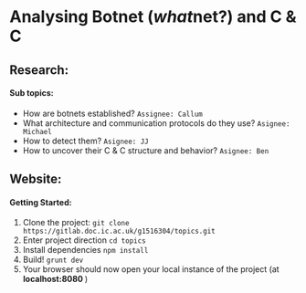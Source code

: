 # Analysing Botnet (<i>what</i>net?) and C & C

## Research: 

#### Sub topics:
* How are botnets established? `Assignee: Callum`
* What architecture and communication protocols do they use? `Asignee: Michael`
* How to detect them? `Asignee: JJ`
* How to uncover their C & C structure and behavior? `Asignee: Ben`

## Website:

#### Getting Started:

1. Clone the project: `git clone https://gitlab.doc.ic.ac.uk/g1516304/topics.git`
2. Enter project direction `cd topics`
3. Install dependencies `npm install`
4. Build! `grunt dev` 
5. Your browser should now open your local instance of the project (at <b> localhost:8080 </b>)